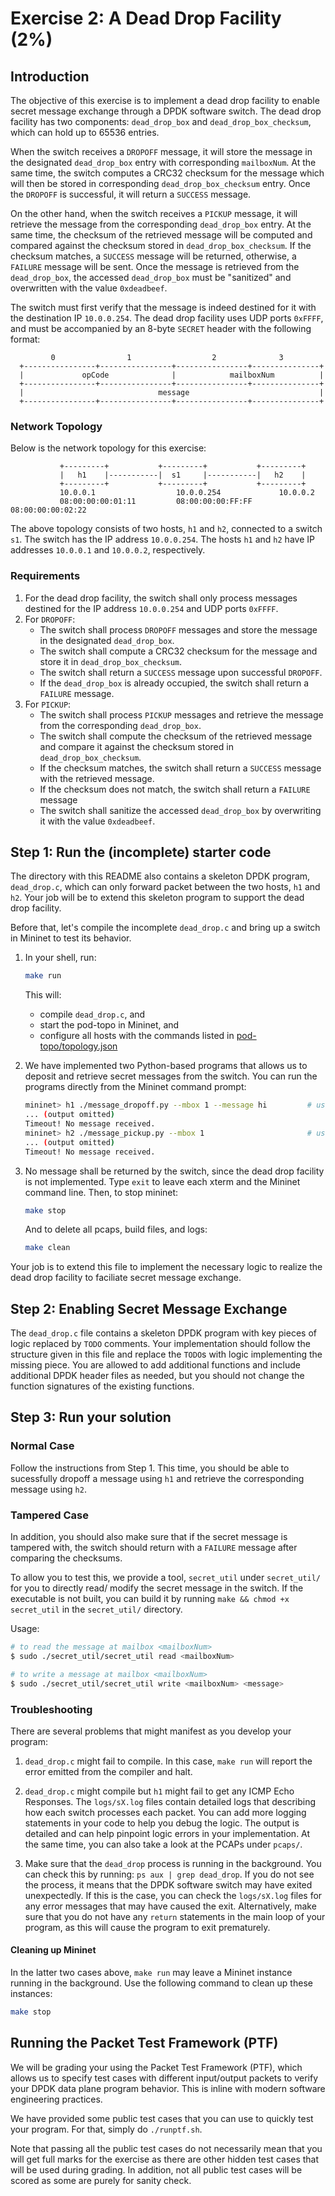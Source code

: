 # Exercise 2: A Dead Drop Facility (2%)

## Introduction
The objective of this exercise is to implement a dead drop facility to enable secret message exchange through a DPDK software switch.
The dead drop facility has two components: `dead_drop_box` and `dead_drop_box_checksum`, which can hold up to 65536 entries.

When the switch receives a `DROPOFF` message, it will store the message in the designated `dead_drop_box` entry with corresponding `mailboxNum`.
At the same time, the switch computes a CRC32 checksum for the message which will then be stored in corresponding `dead_drop_box_checksum` entry.
Once the `DROPOFF` is successful, it will return a `SUCCESS` message.

On the other hand, when the switch receives a `PICKUP` message, it will retrieve the message from the corresponding `dead_drop_box` entry.
At the same time, the checksum of the retrieved message will be computed and compared against the checksum stored in `dead_drop_box_checksum`.
If the checksum matches, a `SUCCESS` message will be returned, otherwise, a `FAILURE` message will be sent.
Once the message is retrieved from the `dead_drop_box`, the accessed `dead_drop_box` must be "sanitized" and overwritten with the value `0xdeadbeef`.

The switch must first verify that the message is indeed destined for it with the destination IP `10.0.0.254`.
The dead drop facility uses UDP ports `0xFFFF`, and must be accompanied by an 8-byte `SECRET` header with the following format:

```
         0                1                  2              3
  +----------------+----------------+----------------+---------------+
  |             opCode              |            mailboxNum          |
  +----------------+----------------+----------------+---------------+
  |                              message                             |
  +----------------+----------------+----------------+---------------+

```

### Network Topology

Below is the network topology for this exercise:

```
           +---------+           +---------+           +---------+
           |   h1    |-----------|  s1     |-----------|   h2    |
           +---------+           +---------+           +---------+
           10.0.0.1                  10.0.0.254             10.0.0.2
           08:00:00:00:01:11         08:00:00:00:FF:FF       08:00:00:00:02:22
```
The above topology consists of two hosts, `h1` and `h2`, connected to a switch `s1`.
The switch has the IP address `10.0.0.254`.
The hosts `h1` and `h2` have IP addresses `10.0.0.1` and `10.0.0.2`, respectively.

### Requirements

1. For the dead drop facility, the switch shall only process messages destined for the IP address `10.0.0.254` and UDP ports `0xFFFF`.
1. For `DROPOFF`:
   - The switch shall process `DROPOFF` messages and store the message in the designated `dead_drop_box`.
   - The switch shall compute a CRC32 checksum for the message and store it in `dead_drop_box_checksum`.
   - The switch shall return a `SUCCESS` message upon successful `DROPOFF`.
   - If the `dead_drop_box` is already occupied, the switch shall return a `FAILURE` message.
1. For `PICKUP`: 
   - The switch shall process `PICKUP` messages and retrieve the message from the corresponding `dead_drop_box`.
   - The switch shall compute the checksum of the retrieved message and compare it against the checksum stored in `dead_drop_box_checksum`.
   - If the checksum matches, the switch shall return a `SUCCESS` message with the retrieved message.
   - If the checksum does not match, the switch shall return a `FAILURE` message
   - The switch shall sanitize the accessed `dead_drop_box` by overwriting it with the value `0xdeadbeef`.

## Step 1: Run the (incomplete) starter code

The directory with this README also contains a skeleton DPDK program, `dead_drop.c`, which can only forward packet between the two hosts, `h1` and `h2`. 
Your job will be to extend this skeleton program to support the dead drop facility.

Before that, let's compile the incomplete `dead_drop.c` and bring up a switch in Mininet to test its behavior.

1. In your shell, run:
   ```bash
   make run
   ```
   This will:
   * compile `dead_drop.c`, and
   * start the pod-topo in Mininet, and
   * configure all hosts with the commands listed in
   [pod-topo/topology.json](./pod-topo/topology.json)

2. We have implemented two Python-based programs that allows us to deposit and retrieve secret messages from the switch.
You can run the programs directly from the Mininet command prompt:
   ```bash
   mininet> h1 ./message_dropoff.py --mbox 1 --message hi         # use h1 to dropoff message "hi" at mailbox #1
   ... (output omitted)
   Timeout! No message received.
   mininet> h2 ./message_pickup.py --mbox 1                       # use h2 to pickup message at mailbox #1
   ... (output omitted)
   Timeout! No message received.
   ```

3. No message shall be returned by the switch, since the dead drop facility is not implemented. 
Type `exit` to leave each xterm and the Mininet command line.
   Then, to stop mininet:
   ```bash
   make stop
   ```
   And to delete all pcaps, build files, and logs:
   ```bash
   make clean
   ```

Your job is to extend this file to implement the necessary logic to realize the dead drop facility to faciliate secret message exchange.

## Step 2: Enabling Secret Message Exchange

The `dead_drop.c` file contains a skeleton DPDK program with key pieces of logic replaced by `TODO` comments.
Your implementation should follow the structure given in this file and replace the `TODO`s with logic implementing the missing piece.
You are allowed to add additional functions and include additional DPDK header files as needed, but you should not change the function signatures of the existing functions.

## Step 3: Run your solution

### Normal Case 

Follow the instructions from Step 1. 
This time, you should be able to sucessfully dropoff a message using `h1` and retrieve the corresponding message using `h2`.

### Tampered Case

In addition, you should also make sure that if the secret message is tampered with, the switch should return with a `FAILURE` message after comparing the checksums. 

To allow you to test this, we provide a tool, `secret_util` under `secret_util/` for you to directly read/ modify the secret message in the switch.
If the executable is not built, you can build it by running `make && chmod +x secret_util` in the `secret_util/` directory.

Usage:
```bash
# to read the message at mailbox <mailboxNum>
$ sudo ./secret_util/secret_util read <mailboxNum>

# to write a message at mailbox <mailboxNum>
$ sudo ./secret_util/secret_util write <mailboxNum> <message>
```

### Troubleshooting

There are several problems that might manifest as you develop your program:

1. `dead_drop.c` might fail to compile. 
In this case, `make run` will report the error emitted from the compiler and halt.

2. `dead_drop.c` might compile but `h1` might fail to get any ICMP Echo Responses. 
The `logs/sX.log` files contain detailed logs that describing how each switch processes each packet. 
You can add more logging statements in your code to help you debug the logic.
The output is detailed and can help pinpoint logic errors in your implementation. 
At the same time, you can also take a look at the PCAPs under `pcaps/`.

3. Make sure that the `dead_drop` process is running in the background.
You can check this by running: `ps aux | grep dead_drop`.
If you do not see the process, it means that the DPDK software switch may have exited unexpectedly.
If this is the case, you can check the `logs/sX.log` files for any error messages that may have caused the exit.
Alternatively, make sure that you do not have any `return` statements in the main loop of your program, as this will cause the program to exit prematurely.

#### Cleaning up Mininet

In the latter two cases above, `make run` may leave a Mininet instance running in the background. 
Use the following command to clean up these instances:

```bash
make stop
```

## Running the Packet Test Framework (PTF)

We will be grading your using the Packet Test Framework (PTF), which allows us to specify test cases with different input/output packets to verify your DPDK data plane program behavior.
This is inline with modern software engineering practices.

We have provided some public test cases that you can use to quickly test your program.
For that, simply do `./runptf.sh`.

Note that passing all the public test cases do not necessarily mean that you will get full marks for the exercise as there are other hidden test cases that will be used during grading.
In addition, not all public test cases will be scored as some are purely for sanity check.
